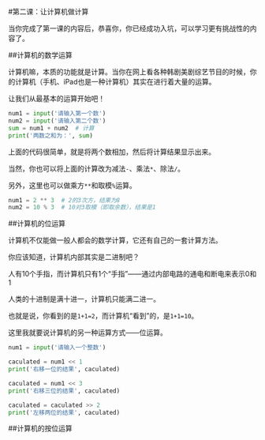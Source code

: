 #第二课：让计算机做计算

当你完成了第一课的内容后，恭喜你，你已经成功入坑，可以学习更有挑战性的内容了。

##计算机的数学运算

计算机嘛，本质的功能就是计算。当你在网上看各种韩剧美剧综艺节目的时候，你的计算机（手机、iPad也是一种计算机）其实在进行着大量的运算。

让我们从最基本的运算开始吧！

```python
num1 = input('请输入第一个数')
num2 = input('请输入第二个数')
sum = num1 + num2  # 计算
print('两数之和为：', sum)
```

上面的代码很简单，就是将两个数相加，然后将计算结果显示出来。

当然，你也可以将上面的计算改为减法`-`、乘法`*`、除法`/`。

另外，这里也可以做乘方`**`和取模`%`运算。

```python
num1 = 2 ** 3  # 2的3次方，结果为8
num2 = 10 % 3  # 10对3取模（即取余数），结果是1
```

##计算机的位运算

计算机不仅能做一般人都会的数学计算，它还有自己的一套计算方法。

你应该知道，计算机内部其实是二进制吧？

人有10个手指，而计算机只有1个“手指”——通过内部电路的通电和断电来表示0和1

人类的十进制是满十进一，计算机只能满二进一。

也就是说，你看到的是`1+1=2`，而计算机“看到”的，是`1+1=10`。

这里我就要说计算机的另一种运算方式——位运算。

```python
num1 = input('请输入一个整数')

caculated = num1 << 1
print('右移一位的结果', caculated)

caculated = num1 << 3
print('右移三位的结果', caculated)

caculated = caculated >> 2
print('左移两位的结果', caculated)
```

##计算机的按位运算
